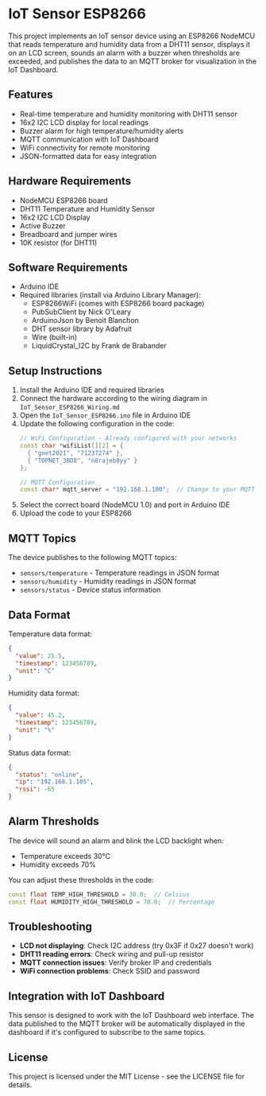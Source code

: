 # IoT Sensor ESP8266

This project implements an IoT sensor device using an ESP8266 NodeMCU that reads temperature and humidity data from a DHT11 sensor, displays it on an LCD screen, sounds an alarm with a buzzer when thresholds are exceeded, and publishes the data to an MQTT broker for visualization in the IoT Dashboard.

## Features

- Real-time temperature and humidity monitoring with DHT11 sensor
- 16x2 I2C LCD display for local readings
- Buzzer alarm for high temperature/humidity alerts
- MQTT communication with IoT Dashboard
- WiFi connectivity for remote monitoring
- JSON-formatted data for easy integration

## Hardware Requirements

- NodeMCU ESP8266 board
- DHT11 Temperature and Humidity Sensor
- 16x2 I2C LCD Display
- Active Buzzer
- Breadboard and jumper wires
- 10K resistor (for DHT11)

## Software Requirements

- Arduino IDE
- Required libraries (install via Arduino Library Manager):
  - ESP8266WiFi (comes with ESP8266 board package)
  - PubSubClient by Nick O'Leary
  - ArduinoJson by Benoit Blanchon
  - DHT sensor library by Adafruit
  - Wire (built-in)
  - LiquidCrystal_I2C by Frank de Brabander

## Setup Instructions

1. Install the Arduino IDE and required libraries
2. Connect the hardware according to the wiring diagram in `IoT_Sensor_ESP8266_Wiring.md`
3. Open the `IoT_Sensor_ESP8266.ino` file in Arduino IDE
4. Update the following configuration in the code:
   ```cpp
   // WiFi Configuration - Already configured with your networks
   const char *wifiList[][2] = {
     { "gnet2021", "71237274" },
     { "TOPNET_3BD8", "n8rajeb8yy" }
   };

   // MQTT Configuration
   const char* mqtt_server = "192.168.1.100";  // Change to your MQTT broker IP
   ```
5. Select the correct board (NodeMCU 1.0) and port in Arduino IDE
6. Upload the code to your ESP8266

## MQTT Topics

The device publishes to the following MQTT topics:

- `sensors/temperature` - Temperature readings in JSON format
- `sensors/humidity` - Humidity readings in JSON format
- `sensors/status` - Device status information

## Data Format

Temperature data format:
```json
{
  "value": 25.5,
  "timestamp": 123456789,
  "unit": "C"
}
```

Humidity data format:
```json
{
  "value": 45.2,
  "timestamp": 123456789,
  "unit": "%"
}
```

Status data format:
```json
{
  "status": "online",
  "ip": "192.168.1.105",
  "rssi": -65
}
```

## Alarm Thresholds

The device will sound an alarm and blink the LCD backlight when:
- Temperature exceeds 30°C
- Humidity exceeds 70%

You can adjust these thresholds in the code:
```cpp
const float TEMP_HIGH_THRESHOLD = 30.0;  // Celsius
const float HUMIDITY_HIGH_THRESHOLD = 70.0;  // Percentage
```

## Troubleshooting

- **LCD not displaying**: Check I2C address (try 0x3F if 0x27 doesn't work)
- **DHT11 reading errors**: Check wiring and pull-up resistor
- **MQTT connection issues**: Verify broker IP and credentials
- **WiFi connection problems**: Check SSID and password

## Integration with IoT Dashboard

This sensor is designed to work with the IoT Dashboard web interface. The data published to the MQTT broker will be automatically displayed in the dashboard if it's configured to subscribe to the same topics.

## License

This project is licensed under the MIT License - see the LICENSE file for details.
